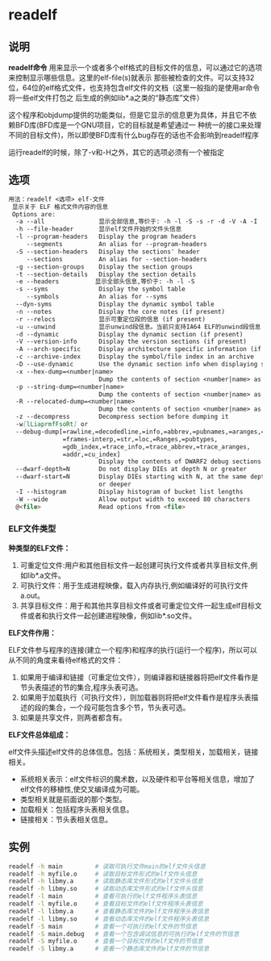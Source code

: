 # readelf

## 说明

**readelf命令** 用来显示一个或者多个elf格式的目标文件的信息，可以通过它的选项来控制显示哪些信息。这里的elf-file(s)就表示
那些被检查的文件。可以支持32位，64位的elf格式文件，也支持包含elf文件的文档（这里一般指的是使用ar命令将一些elf文件打包之
后生成的例如lib*.a之类的“静态库”文件）

这个程序和objdump提供的功能类似，但是它显示的信息更为具体，并且它不依赖BFD库(BFD库是一个GNU项目，它的目标就是希望通过一
种统一的接口来处理不同的目标文件)，所以即使BFD库有什么bug存在的话也不会影响到readelf程序

运行readelf的时候，除了-v和-H之外，其它的选项必须有一个被指定

## 选项

```markdown
用法：readelf <选项> elf-文件
 显示关于 ELF 格式文件内容的信息
 Options are:
  -a --all               显示全部信息,等价于: -h -l -S -s -r -d -V -A -I
  -h --file-header       显示elf文件开始的文件头信息
  -l --program-headers   Display the program headers
     --segments          An alias for --program-headers
  -S --section-headers   Display the sections' header
     --sections          An alias for --section-headers
  -g --section-groups    Display the section groups
  -t --section-details   Display the section details
  -e --headers          显示全部头信息,等价于: -h -l -S
  -s --syms              Display the symbol table
     --symbols           An alias for --syms
  --dyn-syms             Display the dynamic symbol table
  -n --notes             Display the core notes (if present)
  -r --relocs            显示可重定位段的信息 (if present)
  -u --unwind            显示unwind段信息。当前只支持IA64 ELF的unwind段信息 (if present)
  -d --dynamic           Display the dynamic section (if present)
  -V --version-info      Display the version sections (if present)
  -A --arch-specific     Display architecture specific information (if any)
  -c --archive-index     Display the symbol/file index in an archive
  -D --use-dynamic       Use the dynamic section info when displaying symbols
  -x --hex-dump=<number|name>
                         Dump the contents of section <number|name> as bytes
  -p --string-dump=<number|name>
                         Dump the contents of section <number|name> as strings
  -R --relocated-dump=<number|name>
                         Dump the contents of section <number|name> as relocated bytes
  -z --decompress        Decompress section before dumping it
  -w[lLiaprmfFsoRt] or
  --debug-dump[=rawline,=decodedline,=info,=abbrev,=pubnames,=aranges,=macro,=frames,
               =frames-interp,=str,=loc,=Ranges,=pubtypes,
               =gdb_index,=trace_info,=trace_abbrev,=trace_aranges,
               =addr,=cu_index]
                         Display the contents of DWARF2 debug sections
  --dwarf-depth=N        Do not display DIEs at depth N or greater
  --dwarf-start=N        Display DIEs starting with N, at the same depth
                         or deeper
  -I --histogram         Display histogram of bucket list lengths
  -W --wide              Allow output width to exceed 80 characters
  @<file>                Read options from <file>

```

### ELF文件类型

 **种类型的ELF文件：** 

1.  可重定位文件:用户和其他目标文件一起创建可执行文件或者共享目标文件,例如lib*.a文件。 
2.  可执行文件：用于生成进程映像，载入内存执行,例如编译好的可执行文件a.out。 
3.  共享目标文件：用于和其他共享目标文件或者可重定位文件一起生成elf目标文件或者和执行文件一起创建进程映像，例如lib*.so文件。 

 **ELF文件作用：** 

ELF文件参与程序的连接(建立一个程序)和程序的执行(运行一个程序)，所以可以从不同的角度来看待elf格式的文件： 

1.  如果用于编译和链接（可重定位文件），则编译器和链接器将把elf文件看作是节头表描述的节的集合,程序头表可选。 
2.  如果用于加载执行（可执行文件），则加载器则将把elf文件看作是程序头表描述的段的集合，一个段可能包含多个节，节头表可选。 
3.  如果是共享文件，则两者都含有。 

 **ELF文件总体组成：**  

elf文件头描述elf文件的总体信息。包括：系统相关，类型相关，加载相关，链接相关。 

*   系统相关表示：elf文件标识的魔术数，以及硬件和平台等相关信息，增加了elf文件的移植性,使交叉编译成为可能。 
*   类型相关就是前面说的那个类型。 
*   加载相关：包括程序头表相关信息。 
*   链接相关：节头表相关信息。 

## 实例

```bash
readelf -h main         # 读取可执行文件main的elf文件头信息
readelf -h myfile.o     # 读取目标文件形式的elf文件头信息
readelf -h libmy.a      # 读取静态库文件形式的elf文件头信息
readelf -h libmy.so     # 读取动态库文件形式的elf文件头信息 
readelf -l main         # 查看可执行的elf文件程序头表信息
readelf -l myfile.o     # 查看目标文件的elf文件程序头表信息
readelf -l libmy.a      # 查看静态库文件的elf文件程序头表信息
readelf -l libmy.so     # 查看动态库文件的elf文件程序头表信息
readelf -S main         # 查看一个可执行的elf文件的节信息
readelf -S main.debug   # 查看一个包含调试信息的可执行的elf文件的节信息
readelf -S myfile.o     # 查看一个目标文件的elf文件的节信息
readelf -S libmy.a      # 查看一个静态库文件的elf文件的节信息

```
